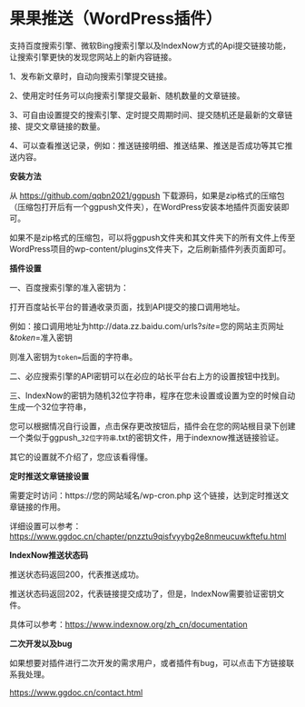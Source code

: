 # 果果推送（WordPress插件）

支持百度搜索引擎、微软Bing搜索引擎以及IndexNow方式的Api提交链接功能，让搜索引擎更快的发现您网站上的新内容链接。

1、发布新文章时，自动向搜索引擎提交链接。

2、使用定时任务可以向搜索引擎提交最新、随机数量的文章链接。

3、可自由设置提交的搜索引擎、定时提交周期时间、提交随机还是最新的文章链接、提交文章链接的数量。

4、可以查看推送记录，例如：推送链接明细、推送结果、推送是否成功等其它推送内容。

**安装方法**

从 https://github.com/qqbn2021/ggpush 下载源码，如果是zip格式的压缩包（压缩包打开后有一个ggpush文件夹），在WordPress安装本地插件页面安装即可。

如果不是zip格式的压缩包，可以将ggpush文件夹和其文件夹下的所有文件上传至WordPress项目的wp-content/plugins文件夹下，之后刷新插件列表页面即可。

**插件设置**

一、百度搜索引擎的准入密钥为：

打开百度站长平台的普通收录页面，找到API提交的接口调用地址。

例如：接口调用地址为http://data.zz.baidu.com/urls?*site*=您的网站主页网址&*token*=准入密钥

则准入密钥为`token=`后面的字符串。

二、必应搜索引擎的API密钥可以在必应的站长平台右上方的设置按钮中找到。

三、IndexNow的密钥为随机32位字符串，程序在您未设置或设置为空的时候自动生成一个32位字符串，

您可以根据情况自行设置，点击保存更改按钮后，插件会在您的网站根目录下创建一个类似于ggpush_`32位字符串`.txt的密钥文件，用于indexnow推送链接验证。

其它的设置就不介绍了，您应该看得懂。

**定时推送文章链接设置**

需要定时访问：https://您的网站域名/wp-cron.php 这个链接，达到定时推送文章链接的作用。

详细设置可以参考：https://www.ggdoc.cn/chapter/pnzztu9qisfvyybg2e8nmeucuwkftefu.html

**IndexNow推送状态码**

推送状态码返回200，代表推送成功。

推送状态码返回202，代表链接提交成功了，但是，IndexNow需要验证密钥文件。

具体可以参考：https://www.indexnow.org/zh_cn/documentation

**二次开发以及bug**

如果想要对插件进行二次开发的需求用户，或者插件有bug，可以点击下方链接联系我处理。

https://www.ggdoc.cn/contact.html